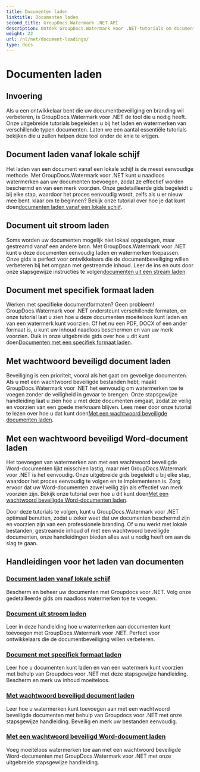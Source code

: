 ```yaml
---
title: Documenten laden
linktitle: Documenten laden
second_title: GroupDocs.Watermark .NET API
description: Ontdek GroupDocs.Watermark voor .NET-tutorials om documenten te laden en van een watermerk te voorzien, zodat documentbeveiliging en branding gegarandeerd zijn met stapsgewijze handleidingen.
weight: 22
url: /nl/net/document-loadings/
type: docs
---
```

# Documenten laden

## Invoering
Als u een ontwikkelaar bent die uw documentbeveiliging en branding wil verbeteren, is GroupDocs.Watermark voor .NET de tool die u nodig heeft. Onze uitgebreide tutorials begeleiden u bij het laden en watermerken van verschillende typen documenten. Laten we een aantal essentiële tutorials bekijken die u zullen helpen deze tool onder de knie te krijgen.

## Document laden vanaf lokale schijf
Het laden van een document vanaf een lokale schijf is de meest eenvoudige methode. Met GroupDocs.Watermark voor .NET kunt u naadloos watermerken aan uw documenten toevoegen, zodat ze effectief worden beschermd en van een merk voorzien. Onze gedetailleerde gids begeleidt u bij elke stap, waardoor het proces eenvoudig wordt, zelfs als u er nieuw mee bent. klaar om te beginnen? Bekijk onze tutorial over hoe je dat kunt doen[documenten laden vanaf een lokale schijf](./load-document-from-local-disk/).

## Document uit stroom laden
 Soms worden uw documenten mogelijk niet lokaal opgeslagen, maar gestreamd vanaf een andere bron. Met GroupDocs.Watermark voor .NET kunt u deze documenten eenvoudig laden en watermerken toepassen. Onze gids is perfect voor ontwikkelaars die de documentbeveiliging willen verbeteren bij het omgaan met gestreamde inhoud. Leer de ins en outs door onze stapsgewijze instructies te volgen[documenten uit een stream laden](./load-document-from-stream/).

## Document met specifiek formaat laden
Werken met specifieke documentformaten? Geen probleem! GroupDocs.Watermark voor .NET ondersteunt verschillende formaten, en onze tutorial laat u zien hoe u deze documenten moeiteloos kunt laden en van een watermerk kunt voorzien. Of het nu een PDF, DOCX of een ander formaat is, u kunt uw inhoud naadloos beschermen en van uw merk voorzien. Duik in onze uitgebreide gids over hoe u dit kunt doen[Documenten met een specifiek formaat laden](./load-specific-format-document/).

## Met wachtwoord beveiligd document laden
 Beveiliging is een prioriteit, vooral als het gaat om gevoelige documenten. Als u met een wachtwoord beveiligde bestanden hebt, maakt GroupDocs.Watermark voor .NET het eenvoudig om watermerken toe te voegen zonder de veiligheid in gevaar te brengen. Onze stapsgewijze handleiding laat u zien hoe u met deze documenten omgaat, zodat ze veilig en voorzien van een goede merknaam blijven. Lees meer door onze tutorial te lezen over hoe u dat kunt doen[Met een wachtwoord beveiligde documenten laden](./load-password-protected-document/).

## Met een wachtwoord beveiligd Word-document laden
Het toevoegen van watermerken aan met een wachtwoord beveiligde Word-documenten lijkt misschien lastig, maar met GroupDocs.Watermark voor .NET is het eenvoudig. Onze uitgebreide gids begeleidt u bij elke stap, waardoor het proces eenvoudig te volgen en te implementeren is. Zorg ervoor dat uw Word-documenten zowel veilig zijn als effectief van merk voorzien zijn. Bekijk onze tutorial over hoe u dit kunt doen[Met een wachtwoord beveiligde Word-documenten laden](./load-password-protected-word-document/).

Door deze tutorials te volgen, kunt u GroupDocs.Watermark voor .NET optimaal benutten, zodat u zeker weet dat uw documenten beschermd zijn en voorzien zijn van een professionele branding. Of u nu werkt met lokale bestanden, gestreamde inhoud of met een wachtwoord beveiligde documenten, onze handleidingen bieden alles wat u nodig heeft om aan de slag te gaan.
## Handleidingen voor het laden van documenten
### [Document laden vanaf lokale schijf](./load-document-from-local-disk/)
Bescherm en beheer uw documenten met Groupdocs voor .NET. Volg onze gedetailleerde gids om naadloos watermerken toe te voegen.
### [Document uit stroom laden](./load-document-from-stream/)
Leer in deze handleiding hoe u watermerken aan documenten kunt toevoegen met GroupDocs.Watermark voor .NET. Perfect voor ontwikkelaars die de documentbeveiliging willen verbeteren.
### [Document met specifiek formaat laden](./load-specific-format-document/)
Leer hoe u documenten kunt laden en van een watermerk kunt voorzien met behulp van Groupdocs voor .NET met deze stapsgewijze handleiding. Bescherm en merk uw inhoud moeiteloos.
### [Met wachtwoord beveiligd document laden](./load-password-protected-document/)
Leer hoe u watermerken kunt toevoegen aan met een wachtwoord beveiligde documenten met behulp van Groupdocs voor .NET met onze stapsgewijze handleiding. Beveilig en merk uw bestanden eenvoudig.
### [Met een wachtwoord beveiligd Word-document laden](./load-password-protected-word-document/)
Voeg moeiteloos watermerken toe aan met een wachtwoord beveiligde Word-documenten met GroupDocs.Watermark voor .NET met onze uitgebreide stapsgewijze handleiding.